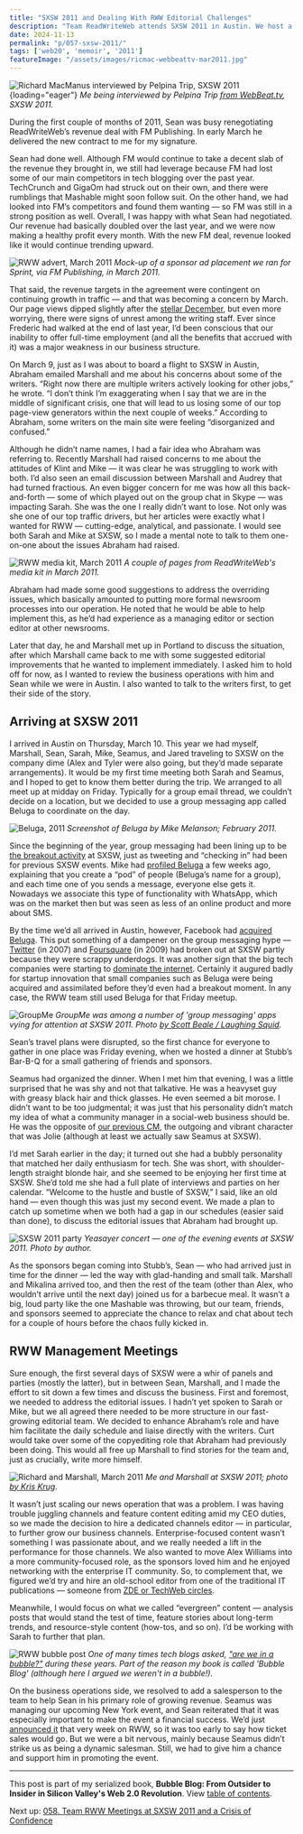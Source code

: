 ```yaml
---
title: "SXSW 2011 and Dealing With RWW Editorial Challenges"
description: "Team ReadWriteWeb attends SXSW 2011 in Austin. We host a BBQ for our sponsors, I meet Sarah and Seamus for the first time, and the RWW management team addresses writer concerns."
date: 2024-11-13
permalink: "p/057-sxsw-2011/"
tags: ['web20', 'memoir', '2011']
featureImage: "/assets/images/ricmac-webbeattv-mar2011.jpg"
---
```


![Richard MacManus interviewed by Pelpina Trip, SXSW 2011](/assets/images/ricmac-webbeattv-mar2011.jpg){loading="eager"}
*Me being interviewed by Pelpina Trip [from WebBeat&#46;tv](https://www.youtube.com/watch?v=jaQaZULQ-AA), SXSW 2011.*

During the first couple of months of 2011, Sean was busy renegotiating ReadWriteWeb’s revenue deal with FM Publishing. In early March he delivered the new contract to me for my signature. 

Sean had done well. Although FM would continue to take a decent slab of the revenue they brought in, we still had leverage because FM had lost some of our main competitors in tech blogging over the past year. TechCrunch and GigaOm had struck out on their own, and there were rumblings that Mashable might soon follow suit. On the other hand, we had looked into FM’s competitors and found them wanting — so FM was still in a strong position as well. Overall, I was happy with what Sean had negotiated. Our revenue had basically doubled over the last year, and we were now making a healthy profit every month. With the new FM deal, revenue looked like it would continue trending upward.

![RWW advert, March 2011](/assets/images/sprint-post-stream-mockup.png)
*Mock-up of a sponsor ad placement we ran for Sprint, via FM Publishing, in March 2011.*

That said, the revenue targets in the agreement were contingent on continuing growth in traffic — and that was becoming a concern by March. Our page views dipped slightly after the [stellar December](/p/056-parc-visit-2010/), but even more worrying, there were signs of unrest among the writing staff. Ever since Frederic had walked at the end of last year, I’d been conscious that our inability to offer full-time employment (and all the benefits that accrued with it) was a major weakness in our business structure.

On March 9, just as I was about to board a flight to SXSW in Austin, Abraham emailed Marshall and me about his concerns about some of the writers. “Right now there are multiple writers actively looking for other jobs,” he wrote. “I don’t think I’m exaggerating when I say that we are in the middle of significant crisis, one that will lead to us losing some of our top page-view generators within the next couple of weeks.” According to Abraham, some writers on the main site were feeling “disorganized and confused.”

Although he didn’t name names, I had a fair idea who Abraham was referring to. Recently Marshall had raised concerns to me about the attitudes of Klint and Mike — it was clear he was struggling to work with both. I’d also seen an email discussion between Marshall and Audrey that had turned fractious. An even bigger concern for me was how all this back-and-forth — some of which played out on the group chat in Skype — was impacting Sarah. She was the one I really didn’t want to lose. Not only was she one of our top traffic drivers, but her articles were exactly what I wanted for RWW — cutting-edge, analytical, and passionate. I would see both Sarah and Mike at SXSW, so I made a mental note to talk to them one-on-one about the issues Abraham had raised.

![RWW media kit, March 2011](/assets/images/rww-mediakit-march2011-excerpt.jpg)
*A couple of pages from ReadWriteWeb's media kit in March 2011.*

Abraham had made some good suggestions to address the overriding issues, which basically amounted to putting more formal newsroom processes into our operation. He noted that he would be able to help implement this, as he’d had experience as a managing editor or section editor at other newsrooms.

Later that day, he and Marshall met up in Portland to discuss the situation, after which Marshall came back to me with some suggested editorial improvements that he wanted to implement immediately. I asked him to hold off for now, as I wanted to review the business operations with him and Sean while we were in Austin. I also wanted to talk to the writers first, to get their side of the story.

## Arriving at SXSW 2011

I arrived in Austin on Thursday, March 10. This year we had myself, Marshall, Sean, Sarah, Mike, Seamus, and Jared traveling to SXSW on the company dime (Alex and Tyler were also going, but they’d made separate arrangements). It would be my first time meeting both Sarah and Seamus, and I hoped to get to know them better during the trip. We arranged to all meet up at midday on Friday. Typically for a group email thread, we couldn’t decide on a location, but we decided to use a group messaging app called Beluga to coordinate on the day. 

![Beluga, 2011](/assets/images/beluga-screenshot-2-23.jpeg)
*Screenshot of Beluga by Mike Melanson; February 2011.*

Since the beginning of the year, group messaging had been lining up to be [the breakout activity](https://web.archive.org/web/20110728180312/http://www.readwriteweb.com/archives/top_trends_of_2011_group_messaging.php) at SXSW, just as tweeting and “checking in” had been for previous SXSW events. Mike had [profiled Beluga](https://web.archive.org/web/20110829153120/http://www.readwriteweb.com/archives/a_sneak_peek_into_the_future_of_beluga_going_beyon.php) a few weeks ago, explaining that you create a “pod” of people (Beluga’s name for a group), and each time one of you sends a message, everyone else gets it. Nowadays we associate this type of functionality with WhatsApp, which was on the market then but was seen as less of an online product and more about SMS.

By the time we’d all arrived in Austin, however, Facebook had [acquired Beluga](https://web.archive.org/web/20110831061925/http://www.readwriteweb.com/archives/facebook_acquires_group_messaging_startup_beluga_s.php). This put something of a dampener on the group messaging hype — [Twitter](/p/twitter-in-2007-key-facts/) (in 2007) and [Foursquare](/p/foursquare-raps-by-the-go-bang-mayor/) (in 2009) had broken out at SXSW partly because they were scrappy underdogs. It was another sign that the big tech companies were starting to [dominate the internet](/p/040-web20-big-tech-control-2009/). Certainly it augured badly for startup innovation that small companies such as Beluga were being acquired and assimilated before they’d even had a breakout moment. In any case, the RWW team still used Beluga for that Friday meetup.

![GroupMe](/assets/images/groupme-grill-mar11.jpg)
*GroupMe was among a number of 'group messaging' apps vying for attention at SXSW 2011. Photo [by Scott Beale / Laughing Squid](http://laughingsquid.com/photos-video-sxsw-interactive-2011/).*

Sean’s travel plans were disrupted, so the first chance for everyone to gather in one place was Friday evening, when we hosted a dinner at Stubb’s Bar-B-Q for a small gathering of friends and sponsors. 

Seamus had organized the dinner. When I met him that evening, I was a little surprised that he was shy and not that talkative. He was a heavyset guy with greasy black hair and thick glasses. He even seemed a bit morose. I didn’t want to be too judgmental; it was just that his personality didn’t match my idea of what a community manager in a social-web business should be. He was the opposite of [our previous CM](/p/047-sxsw-music-2010/), the outgoing and vibrant character that was Jolie (although at least we actually saw Seamus at SXSW).

I’d met Sarah earlier in the day; it turned out she had a bubbly personality that matched her daily enthusiasm for tech. She was short, with shoulder-length straight blonde hair, and she seemed to be enjoying her first time at SXSW. She’d told me she had a full plate of interviews and parties on her calendar. “Welcome to the hustle and bustle of SXSW,” I said, like an old hand — even though this was just my second event. We made a plan to catch up sometime when we both had a gap in our schedules (easier said than done), to discuss the editorial issues that Abraham had brought up.

![SXSW 2011 party](/assets/images/sxsw-2011-party-pic.jpg)
*Yeasayer concert — one of the evening events at SXSW 2011. Photo by author.*

As the sponsors began coming into Stubb’s, Sean — who had arrived just in time for the dinner — led the way with glad-handing and small talk. Marshall and Mikalina arrived too, and then the rest of the team (other than Alex, who wouldn’t arrive until the next day) joined us for a barbecue meal. It wasn’t a big, loud party like the one Mashable was throwing, but our team, friends, and sponsors seemed to appreciate the chance to relax and chat about tech for a couple of hours before the chaos fully kicked in.

## RWW Management Meetings

Sure enough, the first several days of SXSW were a whir of panels and parties (mostly the latter), but in between Sean, Marshall, and I made the effort to sit down a few times and discuss the business. First and foremost, we needed to address the editorial issues. I hadn’t yet spoken to Sarah or Mike, but we all agreed there needed to be more structure in our fast-growing editorial team. We decided to enhance Abraham’s role and have him facilitate the daily schedule and liaise directly with the writers. Curt would take over some of the copyediting role that Abraham had previously been doing. This would all free up Marshall to find stories for the team and, just as crucially, write more himself.

![Richard and Marshall, March 2011](/assets/images/ricmac-marshallk-march2011c.jpg)
*Me and Marshall at SXSW 2011; photo [by Kris Krug](https://www.flickr.com/photos/kk/5519511705/).*

It wasn’t just scaling our news operation that was a problem. I was having trouble juggling channels and feature content editing amid my CEO duties, so we made the decision to hire a dedicated channels editor — in particular, to further grow our business channels. Enterprise-focused content wasn’t something I was passionate about, and we really needed a lift in the performance for those channels. We also wanted to move Alex Williams into a more community-focused role, as the sponsors loved him and he enjoyed networking with the enterprise IT community. So, to complement that, we figured we’d try and hire an old-school editor from one of the traditional IT publications — someone from [ZDE or TechWeb circles](/p/027-acquisition-talks-rww-2008/).

Meanwhile, I would focus on what we called “evergreen” content — analysis posts that would stand the test of time, feature stories about long-term trends, and resource-style content (how-tos, and so on). I’d be working with Sarah to further that plan.

![RWW bubble post](/assets/images/rww-bubble-march2011.jpg)
*One of many times tech blogs asked, ["are we in a bubble?"](https://web.archive.org/web/20110325201046/http://www.readwriteweb.com/archives/are_we_in_a_bubble_2011.php) during these years. Part of the reason my book is called 'Bubble Blog' (although here I argued we weren't in a bubble!).*

On the business operations side, we resolved to add a salesperson to the team to help Sean in his primary role of growing revenue. Seamus was managing our upcoming New York event, and Sean reiterated that it was especially important to make the event a financial success. We’d just [announced it](https://web.archive.org/web/20020214112331/http://www.readwriteweb.com/archives/readwriteweb_2way_summit_june_13-14_2011.php) that very week on RWW, so it was too early to say how ticket sales would go. But we were a bit nervous, mainly because Seamus didn’t strike us as being a dynamic salesman. Still, we had to give him a chance and support him in promoting the event.

* * *

This post is part of my serialized book, **Bubble Blog: From Outsider to Insider in Silicon Valley's Web 2.0 Revolution**. View [table of contents](/p/roadmap-bubbleblog/).

Next up: [058. Team RWW Meetings at SXSW 2011 and a Crisis of Confidence](/p/058-readwriteweb-ceo-dilemma/)